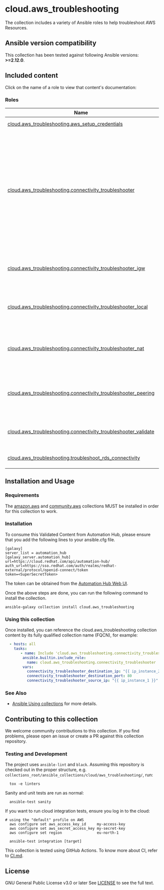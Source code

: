 # cloud.aws_troubleshooting
The collection includes a variety of Ansible roles to help troubleshoot AWS Resources.

<!--start requires_ansible-->
## Ansible version compatibility

This collection has been tested against following Ansible versions: **>=2.12.0**.

## Included content

Click on the name of a role to view that content's documentation:

<!--start collection content-->
### Roles
Name | Description
--- | ---
[cloud.aws_troubleshooting.aws_setup_credentials](https://github.com/redhat-cop/cloud.aws_troubleshooting/blob/main/roles/aws_setup_credentials/README.md)|A role to define credentials for aws modules.
[cloud.aws_troubleshooting.connectivity_troubleshooter](https://github.com/redhat-cop/cloud.aws_troubleshooting/blob/main/roles/awsconfig_detach_and_delete_internet_gateway/README.md)|A role to troubleshoot connectivity issues between the following: a) AWS resources within an Amazon Virtual Private Cloud (Amazon VPC); b) AWS resources in different Amazon VPCs within the same AWS Region that are connected using VPC peering; c) AWS resources in an Amazon VPC and an internet resource using an internet gateway; d) AWS resources in an Amazon VPC and an internet resource using a network address translation (NAT) gateway.
[cloud.aws_troubleshooting.connectivity_troubleshooter_igw](https://github.com/redhat-cop/cloud.aws_troubleshooting/blob/main/roles/awsconfig_multiregion_cloudtrail/README.md)|A role to troubleshoot connectivity issues between AWS resources in an Amazon VPC and an internet resource using an internet gateway.
[cloud.aws_troubleshooting.connectivity_troubleshooter_local](https://github.com/redhat-cop/cloud.aws_troubleshooting/blob/main/roles/awsconfig_multiregion_cloudtrail/README.md)|A role to troubleshoot connectivity issues between AWS resources within an Amazon Virtual Private Cloud (Amazon VPC).
[cloud.aws_troubleshooting.connectivity_troubleshooter_nat](https://github.com/redhat-cop/cloud.aws_troubleshooting/blob/main/roles/awsconfig_multiregion_cloudtrail/README.md)|A role to troubleshoot connectivity issues between AWS resources in an Amazon VPC and an internet resource using a network address translation (NAT) gateway.
[cloud.aws_troubleshooting.connectivity_troubleshooter_peering](https://github.com/redhat-cop/cloud.aws_troubleshooting/blob/main/roles/awsconfig_multiregion_cloudtrail/README.md)|A role to troubleshoot connectivity issues between AWS resources in different Amazon VPCs within the same AWS Region that are connected using VPC peering.
[cloud.aws_troubleshooting.connectivity_troubleshooter_validate](https://github.com/redhat-cop/cloud.aws_troubleshooting/blob/main/roles/awsconfig_multiregion_cloudtrail/README.md)|A role to validate input parameters for troubleshoot_connectivity_* roles and return connection next hop.
[cloud.aws_troubleshooting.troubleshoot_rds_connectivity](https://github.com/redhat-cop/cloud.aws_troubleshooting/blob/main/roles/troubleshoot_rds_connectivity/README.md)|A role to troubleshoot RDS connectivity from an EC2 instance.

<!--end collection content-->

## Installation and Usage

### Requirements

The [amazon.aws](https://github.com/ansible-collections/amazon.aws) and [community.aws](https://github.com/ansible-collections/amazon.aws) collections MUST be installed in order for this collection to work.


### Installation

To consume this Validated Content from Automation Hub, please ensure that you add the following lines to your ansible.cfg file.

```
[galaxy]
server_list = automation_hub
[galaxy_server.automation_hub]
url=https://cloud.redhat.com/api/automation-hub/
auth_url=https://sso.redhat.com/auth/realms/redhat-external/protocol/openid-connect/token
token=<SuperSecretToken>
```
The token can be obtained from the [Automation Hub Web UI](https://console.redhat.com/ansible/automation-hub/token).

Once the above steps are done, you can run the following command to install the collection.

```
ansible-galaxy collection install cloud.aws_troubleshooting
```

### Using this collection

Once installed, you can reference the cloud.aws_troubleshooting collection content by its fully qualified collection name (FQCN), for example:

```yaml
  - hosts: all
    tasks:
       - name: Include 'cloud.aws_troubleshooting.connectivity_troubleshooter' role
        ansible.builtin.include_role:
          name: cloud.aws_troubleshooting.connectivity_troubleshooter
        vars:
          connectivity_troubleshooter_destination_ip: "{{ ip_instance_2 }}"
          connectivity_troubleshooter_destination_port: 80
          connectivity_troubleshooter_source_ip: "{{ ip_instance_1 }}"
```

### See Also

* [Ansible Using collections](https://docs.ansible.com/ansible/latest/user_guide/collections_using.html) for more details.


## Contributing to this collection

We welcome community contributions to this collection. If you find problems, please open an issue or create a PR against this collection repository.

### Testing and Development

The project uses `ansible-lint` and `black`.
Assuming this repository is checked out in the proper structure,
e.g. `collections_root/ansible_collections/cloud/aws_troubleshooting/`, run:

```shell
  tox -e linters
```

Sanity and unit tests are run as normal:

```shell
  ansible-test sanity
```

If you want to run cloud integration tests, ensure you log in to the cloud:

```shell
# using the "default" profile on AWS
  aws configure set aws_access_key_id     my-access-key
  aws configure set aws_secret_access_key my-secret-key
  aws configure set region                eu-north-1

  ansible-test integration [target]
```

This collection is tested using GitHub Actions. To know more about CI, refer to [CI.md](https://github.com/redhat-cop/cloud.aws_troubleshooting/blob/main/CI.md).

## License
GNU General Public License v3.0 or later
See [LICENSE](https://github.com/redhat-cop/cloud.aws_troubleshooting/blob/main/LICENSE) to see the full text.
